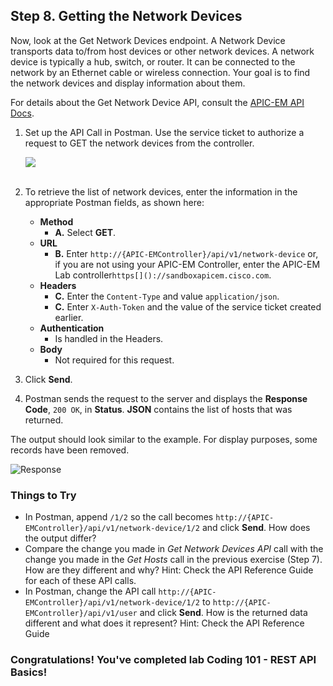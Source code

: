 ## Step 8. Getting the Network Devices

Now, look at the Get Network Devices endpoint. A Network Device transports data to/from host devices or other network devices. A network device is typically a hub, switch, or router. It can be connected to the network by an Ethernet cable or wireless connection. Your goal is to find the network devices and display information about them.

For details about the Get Network Device API, consult the [APIC-EM API Docs](http://devnetapic.cisco.com/).

1. Set up the API Call in Postman. Use the service ticket to authorize a request to GET the network devices from the controller.

	![](/posts/files/coding-101-rest-basics-ga/assets/images/postman6.png)<br/><br/>

2. To retrieve the list of network devices, enter the information in the appropriate Postman fields, as shown here:
	* **Method**
		* **A.** Select **GET**.
	* **URL**
		* **B.** Enter `http://{APIC-EMController}/api/v1/network-device` or, if you are not using your APIC-EM Controller, enter the APIC-EM Lab controller`https[]()://sandboxapicem.cisco.com`.
	* **Headers**
		* **C.** Enter the `Content-Type` and value `application/json`.
		* **C.** Enter `X-Auth-Token` and the value of the service ticket created earlier.
	* **Authentication**
		* Is handled in the Headers.
	* **Body**
	 	* Not required for this request.
3. Click **Send**.
4. Postman sends the request to the server and displays the **Response Code**, `200 OK`, in **Status**. **JSON** contains the list of hosts that was returned.

The output should look similar to the example. For display purposes, some records have been removed.

![](/posts/files/coding-101-rest-basics-ga/assets/images/postman7.png "Response")

### Things to Try
* In Postman, append `/1/2` so the call becomes `http://{APIC-EMController}/api/v1/network-device/1/2` and click **Send**. How does the output differ?
* Compare the change you made in *Get Network Devices API* call with the change you made in the *Get Hosts* call in the previous exercise (Step 7). How are they different and why?  Hint:  Check the API Reference Guide for each of these API calls.
* In Postman, change the API call `http://{APIC-EMController}/api/v1/network-device/1/2` to `http://{APIC-EMController}/api/v1/user` and click **Send**. How is the returned data different and what does it represent?  Hint:  Check the API Reference Guide

### Congratulations! You've completed lab Coding 101 - REST API Basics!
